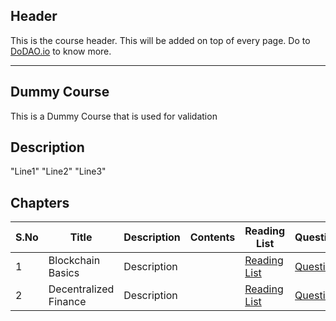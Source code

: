 ## Header
This is the course header. This will be added on top of every page. Do to [DoDAO.io](https://www.dodao.io) to know more.

 ---

 ## Dummy Course
 This is a Dummy Course that is used for validation
 
 ## Description
 "Line1" 
"Line2" 
"Line3"

 
 ## Chapters
 
 | S.No      | Title | Description |Contents |Reading List| Questions | Status | Completion Week |
 | ----------- | ----------- |----------- |----------- |----------- |----------- | ----------- | ----------- |
 | 1      | Blockchain Basics | Description |  | [Reading List](generated/readings/blockchain_basics.md) | [Questions](generated/questions/blockchain_basics.md) | In Progress | July 18 |
 | 2      | Decentralized Finance | Description |  | [Reading List](generated/readings/cfi_vs_defi.md) | [Questions](generated/questions/cfi_vs_defi.md) | In Progress | July 18 | 
